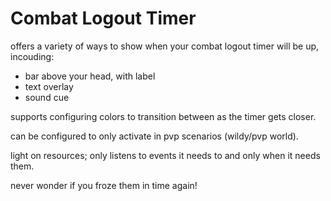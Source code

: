# Combat Logout Timer

offers a variety of ways to show when your combat logout timer will be up, incouding: 

* bar above your head, with label
* text overlay
* sound cue

supports configuring colors to transition between as the timer gets closer. 

can be configured to only activate in pvp scenarios (wildy/pvp world). 

light on resources; only listens to events it needs to and only when it needs them. 

never wonder if you froze them in time again!
